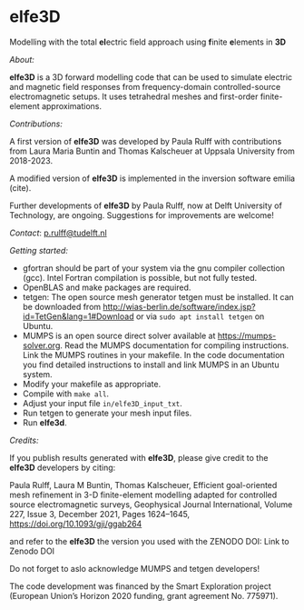 # elfe3D
Modelling with the total **el**ectric field approach using **f**inite **e**lements in **3D**

_About:_

**elfe3D** is a 3D forward modelling code that can be used to simulate electric and magnetic field responses from frequency-domain controlled-source electromagnetic setups. It uses tetrahedral meshes and first-order finite-element approximations.

_Contributions:_

A first version of **elfe3D** was developed by Paula Rulff with contributions from Laura Maria Buntin and Thomas Kalscheuer at Uppsala University from 2018-2023.

A modified version of **elfe3D** is implemented in the inversion software emilia (cite).

Further developments of **elfe3D** by Paula Rulff, now at Delft University of Technology, are ongoing. Suggestions for improvements are welcome!

_Contact_: p.rulff@tudelft.nl

_Getting started:_

- gfortran should be part of your system via the gnu compiler collection (gcc). Intel Fortran compilation is possible, but not fully tested.
- OpenBLAS and make packages are required.
- tetgen: The open source mesh generator tetgen must be installed. It can be downloaded from http://wias-berlin.de/software/index.jsp?id=TetGen&lang=1#Download or via `sudo apt install tetgen` on Ubuntu.
- MUMPS is an open source direct solver available at https://mumps-solver.org. Read the MUMPS documentation for compiling instructions. Link the MUMPS routines in your makefile. In the code documentation you find detailed instructions to install and link MUMPS in an Ubuntu system.
- Modify your makefile as appropriate.
- Compile with `make all`.
- Adjust your input file `in/elfe3D_input_txt`.
- Run tetgen to generate your mesh input files.
- Run **elfe3d**.

_Credits:_

If you publish results generated with **elfe3D**, please give credit to the **elfe3D** developers by citing:

Paula Rulff, Laura M Buntin, Thomas Kalscheuer, Efficient goal-oriented  mesh refinement in 3-D finite-element modelling adapted for controlled source electromagnetic surveys, Geophysical Journal International, Volume 227, Issue
3, December 2021, Pages 1624–1645, https://doi.org/10.1093/gji/ggab264

and refer to the **elfe3D** the version you used with the ZENODO DOI: Link to Zenodo DOI

Do not forget to aslo acknowledge MUMPS and tetgen developers!

The code development was financed by the Smart Exploration project (European Union’s Horizon 2020 funding, grant agreement No. 775971).
